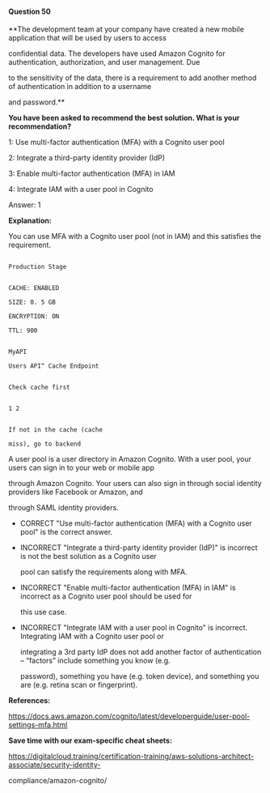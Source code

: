 #### Question  50


**The development team at your company have created a new mobile application that will be used by users to access

confidential data. The developers have used Amazon Cognito for authentication, authorization, and user management. Due

to the sensitivity of the data, there is a requirement to add another method of authentication in addition to a username

and password.**


**You have been asked to recommend the best solution. What is your recommendation?**


1: Use multi-factor authentication (MFA) with a Cognito user pool


2: Integrate a third-party identity provider (IdP)


3: Enable multi-factor authentication (MFA) in IAM


4: Integrate IAM with a user pool in Cognito


Answer: 1


**Explanation:**


You can use MFA with a Cognito user pool (not in IAM) and this satisfies the requirement.


```

Production Stage

```


```

CACHE: ENABLED

SIZE: 0. 5 GB

ENCRYPTION: ON

TTL: 900

```


```

MyAPI

Users API^ Cache Endpoint

```


```

Check cache first

```


```

1 2

```


```

If not in the cache (cache

miss), go to backend

```


A user pool is a user directory in Amazon Cognito. With a user pool, your users can sign in to your web or mobile app

through Amazon Cognito. Your users can also sign in through social identity providers like Facebook or Amazon, and

through SAML identity providers.


- CORRECT "Use multi-factor authentication (MFA) with a Cognito user pool" is the correct answer.


- INCORRECT "Integrate a third-party identity provider (IdP)" is incorrect is not the best solution as a Cognito user

  pool can satisfy the requirements along with MFA.


- INCORRECT "Enable multi-factor authentication (MFA) in IAM" is incorrect as a Cognito user pool should be used for

  this use case.


- INCORRECT "Integrate IAM with a user pool in Cognito" is incorrect. Integrating IAM with a Cognito user pool or

  integrating a 3rd party IdP does not add another factor of authentication – “factors” include something you know (e.g.

  password), something you have (e.g. token device), and something you are (e.g. retina scan or fingerprint).


**References:**


https://docs.aws.amazon.com/cognito/latest/developerguide/user-pool-settings-mfa.html


**Save time with our exam-specific cheat sheets:**


https://digitalcloud.training/certification-training/aws-solutions-architect-associate/security-identity-

compliance/amazon-cognito/

